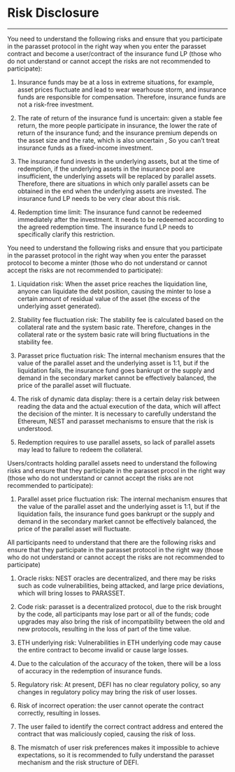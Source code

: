 # Risk Disclosure

---

You need to understand the following risks and ensure that you participate in the parasset protocol in the right way when you enter the parasset contract and become a user/contract of the insurance fund LP (those who do not understand or cannot accept the risks are not recommended to participate):

1. Insurance funds may be at a loss in extreme situations, for example, asset prices fluctuate and lead to wear wearhouse storm, and insurance funds are responsible for compensation. Therefore, insurance funds are not a risk-free investment.

2. The rate of return of the insurance fund is uncertain: given a stable fee return, the more people participate in insurance, the lower the rate of return of the insurance fund; and the insurance premium depends on the asset size and the rate, which is also uncertain , So you can’t treat insurance funds as a fixed-income investment.

3. The insurance fund invests in the underlying assets, but at the time of redemption, if the underlying assets in the insurance pool are insufficient, the underlying assets will be replaced by parallel assets. Therefore, there are situations in which only parallel assets can be obtained in the end when the underlying assets are invested. The insurance fund LP needs to be very clear about this risk.

4. Redemption time limit: The insurance fund cannot be redeemed immediately after the investment. It needs to be redeemed according to the agreed redemption time. The insurance fund LP needs to specifically clarify this restriction.
    

You need to understand the following risks and ensure that you participate in the parasset protocol in the right way when you enter the parasset protocol to become a minter (those who do not understand or cannot accept the risks are not recommended to participate):

1. Liquidation risk: When the asset price reaches the liquidation line, anyone can liquidate the debt position, causing the minter to lose a certain amount of residual value of the asset (the excess of the underlying asset generated).

2. Stability fee fluctuation risk: The stability fee is calculated based on the collateral rate and the system basic rate. Therefore, changes in the collateral rate or the system basic rate will bring fluctuations in the stability fee.

3. Parasset price fluctuation risk: The internal mechanism ensures that the value of the parallel asset and the underlying asset is 1:1, but if the liquidation fails, the insurance fund goes bankrupt or the supply and demand in the secondary market cannot be effectively balanced, the price of the parallel asset will fluctuate.

4. The risk of dynamic data display: there is a certain delay risk between reading the data and the actual execution of the data, which will affect the decision of the minter. It is necessary to carefully understand the Ethereum, NEST and parasset mechanisms to ensure that the risk is understood.

5. Redemption requires to use parallel assets, so lack of parallel assets may lead to failure to redeem the collateral.


Users/contracts holding parallel assets need to understand the following risks and ensure that they participate in the parasset procol in the right way (those who do not understand or cannot accept the risks are not recommended to participate):

1. Parallel asset price fluctuation risk: The internal mechanism ensures that the value of the parallel asset and the underlying asset is 1:1, but if the liquidation fails, the insurance fund goes bankrupt or the supply and demand in the secondary market cannot be effectively balanced, the price of the parallel asset will fluctuate.


All participants need to understand that there are the following risks and ensure that they participate in the parasset protocol in the right way (those who do not understand or cannot accept the risks are not recommended to participate)

1. Oracle risks: NEST oracles are decentralized, and there may be risks such as code vulnerabilities, being attacked, and large price deviations, which will bring losses to PARASSET.

2. Code risk: parasset is a decentralized protocol, due to the risk brought by the code, all participants may lose part or all of the funds; code upgrades may also bring the risk of incompatibility between the old and new protocols, resulting in the loss of part of the time value.

3. ETH underlying risk: Vulnerabilities in ETH underlying code may cause the entire contract to become invalid or cause large losses.

4. Due to the calculation of the accuracy of the token, there will be a loss of accuracy in the redemption of insurance funds.

5. Regulatory risk: At present, DEFI has no clear regulatory policy, so any changes in regulatory policy may bring the risk of user losses.

6. Risk of incorrect operation: the user cannot operate the contract correctly, resulting in losses.

7. The user failed to identify the correct contract address and entered the contract that was maliciously copied, causing the risk of loss.

8. The mismatch of user risk preferences makes it impossible to achieve expectations, so it is recommended to fully understand the parasset mechanism and the risk structure of DEFI.
